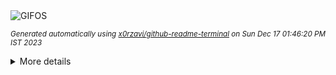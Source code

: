 <div align="justify">
<picture>
    <source media="(prefers-color-scheme: dark)" srcset="https://i.ibb.co/fSdbCZN/output-gif.gif">
    <source media="(prefers-color-scheme: light)" srcset="https://i.ibb.co/fSdbCZN/output-gif.gif">
    <img alt="GIFOS" src="https://i.ibb.co/fSdbCZN/output-gif.gif">
</picture>

<sub><i>Generated automatically using [x0rzavi/github-readme-terminal](https://github.com/x0rzavi/github-readme-terminal) on Sun Dec 17 01:46:20 PM IST 2023</i></sub>

<details>
<summary>More details</summary>

</details>
</div>

<!-- Image deletion URL: https://ibb.co/QcvZ6hH/5dad2d2f59a28e2513fed93897b419f0 -->